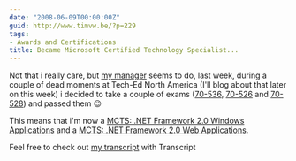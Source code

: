 ```yaml
---
date: "2008-06-09T00:00:00Z"
guid: http://www.timvw.be/?p=229
tags:
- Awards and Certifications
title: Became Microsoft Certified Technology Specialist...
---
```

Not that i really care, but [my manager](http://wimvdd.blogspot.com) seems to do, last week, during a couple of dead moments at Tech-Ed North America (I'll blog about that later on this week) i decided to take a couple of exams ([70-536](http://www.microsoft.com/learning/en/us/exams/70-536.mspx), [70-526](http://www.microsoft.com/learning/en/us/exams/70-526.mspx) and [70-528](http://www.microsoft.com/learning/en/us/exams/70-528.mspx)) and passed them 😉 

This means that i'm now a [MCTS: .NET Framework 2.0 Windows Applications](http://www.microsoft.com/learning/mcp/mcts/winapps/default.mspx) and a [MCTS: .NET Framework 2.0 Web Applications](http://www.microsoft.com/learning/mcp/mcts/webapps/default.mspx).

Feel free to check out [my transcript](http://www.microsoft.com/learning/mcp/transcripts) with Transcript 